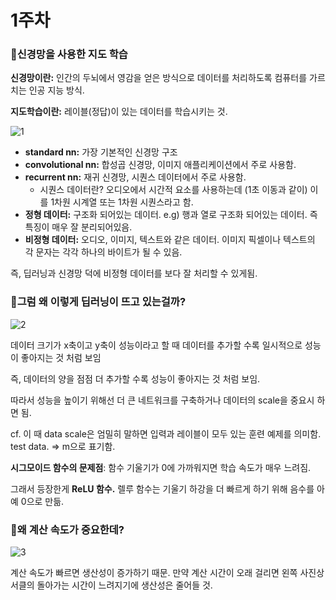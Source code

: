 # 1주차


### 📌신경망을 사용한 지도 학습

**신경망이란:** 인간의 두뇌에서 영감을 얻은 방식으로 데이터를 처리하도록 컴퓨터를 가르치는 인공 지능 방식.

**지도학습이란:** 레이블(정답)이 있는 데이터를 학습시키는 것.

![1](https://github.com/dpwls02142/summer_c/assets/130109502/3063a929-f382-4630-82e4-e8f531c6bce5)

- **standard nn:** 가장 기본적인 신경망 구조
- **convolutional nn:** 합성곱 신경망, 이미지 애플리케이션에서 주로 사용함.
- **recurrent nn:** 재귀 신경망, 시퀀스 데이터에서 주로 사용함.
    - 시퀀스 데이터란? 오디오에서 시간적 요소를 사용하는데 (1초 이동과 같이) 이를 1차원 시계열 또는 1차원 시퀀스라고 함.
- **정형 데이터:** 구조화 되어있는 데이터. e.g) 행과 열로 구조화 되어있는 데이터. 즉 특징이 매우 잘 분리되어있음.
- **비정형 데이터:** 오디오, 이미지, 텍스트와 같은 데이터. 이미지 픽셀이나 텍스트의 각 문자는 각각 하나의 바이트가 될 수 있음.

즉, 딥러닝과 신경망 덕에 비정형 데이터를 보다 잘 처리할 수 있게됨.

### 📌그럼 왜 이렇게 딥러닝이 뜨고 있는걸까?

![2](https://github.com/dpwls02142/summer_c/assets/130109502/23f3b40e-b52f-42ae-9dbe-8601dcb60614)

데이터 크기가 x축이고 y축이 성능이라고 할 때 데이터를 추가할 수록 일시적으로 성능이 좋아지는 것 처럼 보임

즉, 데이터의 양을 점점 더 추가할 수록 성능이 좋아지는 것 처럼 보임.

따라서 성능을 높이기 위해선 더 큰 네트워크를 구축하거나 데이터의 scale을 중요시 하면 됨. 

cf. 이 때 data scale은 엄밀히 말하면 입력과 레이블이 모두 있는 훈련 예제를 의미함. test data. ⇒ m으로 표기함.

**시그모이드 함수의 문제점**: 함수 기울기가 0에 가까워지면 학습 속도가 매우 느려짐.

그래서 등장한게 **ReLU 함수.** 렐루 함수는 기울기 하강을 더 빠르게 하기 위해 음수를 아예 0으로 만듦.

### 📌왜 계산 속도가 중요한데?

![3](https://github.com/dpwls02142/summer_c/assets/130109502/c4cadbe8-65c9-4133-8e4c-62e1f8a5dd2b)

계산 속도가 빠르면 생산성이 증가하기 때문.
만약 계산 시간이 오래 걸리면 왼쪽 사진상 서클의 돌아가는 시간이 느려지기에 생산성은 줄어들 것.
